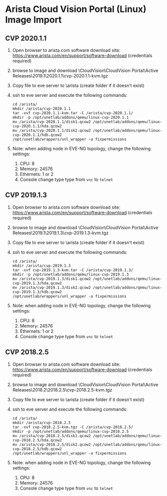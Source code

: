 # Arista Cloud Vision Portal (Linux) Image Import

## CVP 2020.1.1

1. Open browser to arista.com software download site: <https://www.arista.com/en/support/software-download> (credentials required)
2. browse to image and download \CloudVision\CloudVision Portal\Active Releases\2019.1\2020.1.1\cvp-2020.1.1-kvm.tgz
3. Copy file to eve server to \arista (create folder if it doesn't exist)
4. ssh to eve server and execute the following commands:

    ```shell
    cd /arista/
    mkdir /arista/cvp-2020.1.1
    tar -xvf cvp-2020.1.1-kvm.tar -C /arista/cvp-2020.1.1/
    mkdir -p /opt/unetlab/addons/qemu/linux-cvp-2020.1.1
    mv /arista/cvp-2020.1.1/disk1.qcow2 /opt/unetlab/addons/qemu/linux-cvp-2020.1.1/hda.qcow2
    mv /arista/cvp-2020.1.1/disk2.qcow2 /opt/unetlab/addons/qemu/linux-cvp-2020.1.1/hdb.qcow2
    /opt/unetlab/wrappers/unl_wrapper -a fixpermissions
    ```

5. Note: when adding node in EVE-NG topology, change the following settings:
   1. CPU: 8
   2. Memory: 24576
   3. Ethernets: 1 or 2
   4. Console change type type from `vnc` to `telnet`

## CVP 2019.1.3

1. Open browser to arista.com software download site: <https://www.arista.com/en/support/software-download> (credentials required)
2. browse to image and download \CloudVision\CloudVision Portal\Active Releases\2019.1\2019.1.3\cvp-2019.1.3-kvm.tgz
3. Copy file to eve server to \arista (create folder if it doesn't exist)
4. ssh to eve server and execute the following commands:

    ```shell
    cd /arista/
    mkdir /arista/cvp-2019.1.3
    tar -xvf cvp-2019.1.3-kvm.tar -C /arista/cvp-2019.1.3/
    mkdir -p /opt/unetlab/addons/qemu/linux-cvp-2019.1.3
    mv /arista/cvp-2019.1.3/disk1.qcow2 /opt/unetlab/addons/qemu/linux-cvp-2019.1.3/hda.qcow2
    mv /arista/cvp-2019.1.3/disk2.qcow2 /opt/unetlab/addons/qemu/linux-cvp-2019.1.3/hdb.qcow2
    /opt/unetlab/wrappers/unl_wrapper -a fixpermissions
    ```

5. Note: when adding node in EVE-NG topology, change the following settings:
   1. CPU: 8
   2. Memory: 24576
   3. Ethernets: 1 or 2
   4. Console change type type from `vnc` to `telnet`

## CVP 2018.2.5

1. Open browser to arista.com software download site: <https://www.arista.com/en/support/software-download> (credentials required)
2. browse to image and download \CloudVision\CloudVision Portal\Active Releases\2018.2\2018.2.5\cvp-2018.2.5-kvm.tgz
3. Copy file to eve server to \arista (create folder if it doesn't exist)
4. ssh to eve server and execute the following commands:

    ```shell
    cd /arista/
    mkdir /arista/cvp-2018.2.5
    tar -xvf cvp-2018.2.5-kvm.tgz -C /arista/cvp-2018.2.5/
    mkdir -p /opt/unetlab/addons/qemu/linux-cvp-2018.2.5
    mv /arista/cvp-2018.2.5/disk1.qcow2 /opt/unetlab/addons/qemu/linux-cvp-2018.2.5/hda.qcow2
    mv /arista/cvp-2018.2.5/disk2.qcow2 /opt/unetlab/addons/qemu/linux-cvp-2018.2.5/hdb.qcow2
    /opt/unetlab/wrappers/unl_wrapper -a fixpermissions
    ```

5. Note: when adding node in EVE-NG topology, change the following settings:
   1. CPU: 8
   2. Memory: 24576
   3. Console change type type from `vnc` to `telnet`
